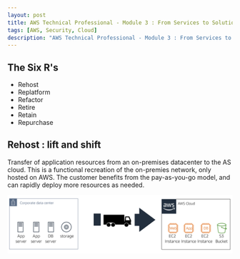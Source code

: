 ```yaml
---
layout: post
title: AWS Technical Professional - Module 3 : From Services to Solutions
tags: [AWS, Security, Cloud]
description: "AWS Technical Professional - Module 3 : From Services to Solutions"
---
```


## The Six R's

- Rehost
- Replatform
- Refactor
- Retire
- Retain
- Repurchase

## Rehost : lift and shift

Transfer of application resources from an on-premises datacenter to the AS cloud. This is a functional recreation of the on-premies network, only hosted on AWS. The customer benefits from the pay-as-you-go model, and can rapidly deploy more resources as needed.

![](/assets/imgs/AWS/lift_shift.PNG)